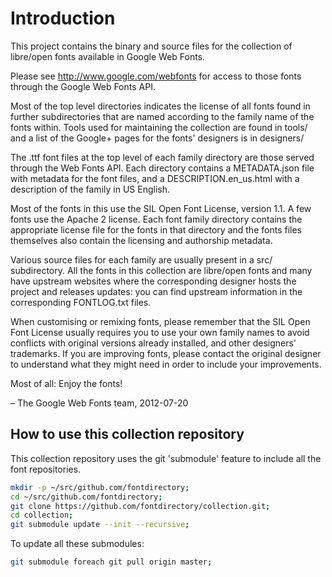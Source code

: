 # Introduction

This project contains the binary and source files for the collection of
libre/open fonts available in Google Web Fonts.

Please see http://www.google.com/webfonts for access to those fonts through
the Google Web Fonts API.

Most of the top level directories indicates the license of all fonts found in
further subdirectories that are named according to the family name of the
fonts within. Tools used for maintaining the collection are found in tools/
and a list of the Google+ pages for the fonts' designers is in designers/

The .ttf font files at the top level of each family directory are those served
through the Web Fonts API. Each directory contains a METADATA.json file with
metadata for the font files, and a DESCRIPTION.en_us.html with a description
of the family in US English.

Most of the fonts in this use the SIL Open Font License, version 1.1. A few
fonts use the Apache 2 license. Each font family directory contains the
appropriate license file for the fonts in that directory and the fonts files
themselves also contain the licensing and authorship metadata.

Various source files for each family are usually present in a src/
subdirectory. All the fonts in this collection are libre/open fonts and many
have upstream websites where the corresponding designer hosts the project and
releases updates: you can find upstream information in the corresponding
FONTLOG.txt files.

When customising or remixing fonts, please remember that the SIL Open Font
License usually requires you to use your own family names to avoid conflicts
with original versions already installed, and other designers' trademarks. If
you are improving fonts, please contact the original designer to understand
what they might need in order to include your improvements.

Most of all: Enjoy the fonts!

– The Google Web Fonts team, 2012-07-20

## How to use this collection repository

This collection repository uses the git 'submodule' feature to include all the font repositories. 

```sh
mkdir -p ~/src/github.com/fontdirectory;
cd ~/src/github.com/fontdirectory;
git clone https://github.com/fontdirectory/collection.git;
cd collection;
git submodule update --init --recursive;
```

To update all these submodules:

```sh
git submodule foreach git pull origin master;
```